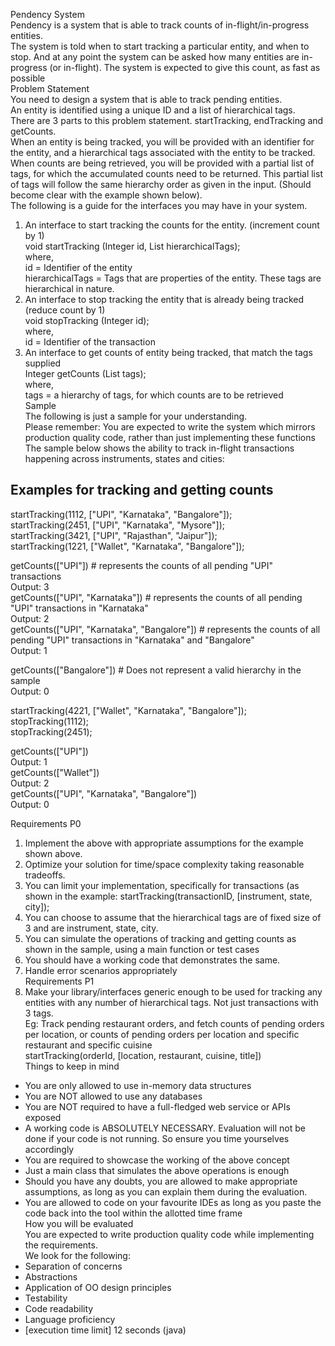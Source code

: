 Pendency System  
Pendency is a system that is able to track counts of in-flight/in-progress entities.  
The system is told when to start tracking a particular entity, and when to stop. And at any point the system can be asked how many entities are in-progress (or in-flight). The system is expected to give this count, as fast as possible  
Problem Statement  
You need to design a system that is able to track pending entities.  
An entity is identified using a unique ID and a list of hierarchical tags.  
There are 3 parts to this problem statement. startTracking, endTracking and getCounts.  
When an entity is being tracked, you will be provided with an identifier for the entity, and a hierarchical tags associated with the entity to be tracked.  
When counts are being retrieved, you will be provided with a partial list of tags, for which the accumulated counts need to be returned. This partial list of tags will follow the same hierarchy order as given in the input. (Should become clear with the example shown below).  
The following is a guide for the interfaces you may have in your system.

1.  An interface to start tracking the counts for the entity. (increment count by 1)  
    void startTracking (Integer id, List hierarchicalTags);  
    where,  
    id = Identifier of the entity  
    hierarchicalTags = Tags that are properties of the entity. These tags are hierarchical in nature.
2.  An interface to stop tracking the entity that is already being tracked (reduce count by 1)  
    void stopTracking (Integer id);  
    where,  
    id = Identifier of the transaction
3.  An interface to get counts of entity being tracked, that match the tags supplied  
    Integer getCounts (List tags);  
    where,  
    tags = a hierarchy of tags, for which counts are to be retrieved  
    Sample  
    The following is just a sample for your understanding.  
    Please remember: You are expected to write the system which mirrors production quality code, rather than just implementing these functions  
    The sample below shows the ability to track in-flight transactions happening across instruments, states and cities:

Examples for tracking and getting counts
----------------------------------------

startTracking(1112, \["UPI", "Karnataka", "Bangalore"\]);  
startTracking(2451, \["UPI", "Karnataka", "Mysore"\]);  
startTracking(3421, \["UPI", "Rajasthan", "Jaipur"\]);  
startTracking(1221, \["Wallet", "Karnataka", "Bangalore"\]);

getCounts(\["UPI"\]) # represents the counts of all pending "UPI" transactions  
Output: 3  
getCounts(\["UPI", "Karnataka"\]) # represents the counts of all pending "UPI" transactions in "Karnataka"  
Output: 2  
getCounts(\["UPI", "Karnataka", "Bangalore"\]) # represents the counts of all pending "UPI" transactions in "Karnataka" and "Bangalore"  
Output: 1

getCounts(\["Bangalore"\]) # Does not represent a valid hierarchy in the sample  
Output: 0

startTracking(4221, \["Wallet", "Karnataka", "Bangalore"\]);  
stopTracking(1112);  
stopTracking(2451);

getCounts(\["UPI"\])  
Output: 1  
getCounts(\["Wallet"\])  
Output: 2  
getCounts(\["UPI", "Karnataka", "Bangalore"\])  
Output: 0

Requirements P0

1.  Implement the above with appropriate assumptions for the example shown above.
2.  Optimize your solution for time/space complexity taking reasonable tradeoffs.
3.  You can limit your implementation, specifically for transactions (as shown in the example: startTracking(transactionID, \[instrument, state, city\]);
4.  You can choose to assume that the hierarchical tags are of fixed size of 3 and are instrument, state, city.
5.  You can simulate the operations of tracking and getting counts as shown in the sample, using a main function or test cases
6.  You should have a working code that demonstrates the same.
7.  Handle error scenarios appropriately  
    Requirements P1
8.  Make your library/interfaces generic enough to be used for tracking any entities with any number of hierarchical tags. Not just transactions with 3 tags.  
    Eg: Track pending restaurant orders, and fetch counts of pending orders per location, or counts of pending orders per location and specific restaurant and specific cuisine  
    startTracking(orderId, \[location, restaurant, cuisine, title\])  
    Things to keep in mind

*   You are only allowed to use in-memory data structures
*   You are NOT allowed to use any databases
*   You are NOT required to have a full-fledged web service or APIs exposed
*   A working code is ABSOLUTELY NECESSARY. Evaluation will not be done if your code is not running. So ensure you time yourselves accordingly
*   You are required to showcase the working of the above concept
*   Just a main class that simulates the above operations is enough
*   Should you have any doubts, you are allowed to make appropriate assumptions, as long as you can explain them during the evaluation.
*   You are allowed to code on your favourite IDEs as long as you paste the code back into the tool within the allotted time frame  
    How you will be evaluated  
    You are expected to write production quality code while implementing the requirements.  
    We look for the following:
*   Separation of concerns
*   Abstractions
*   Application of OO design principles
*   Testability
*   Code readability
*   Language proficiency
*   \[execution time limit\] 12 seconds (java)
